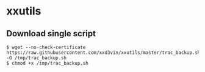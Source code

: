 xxutils
=======

## Download single script

```
$ wget --no-check-certificate https://raw.githubusercontent.com/xxd3vin/xxutils/master/trac_backup.sh -O /tmp/trac_backup.sh
$ chmod +x /tmp/trac_backup.sh
```
